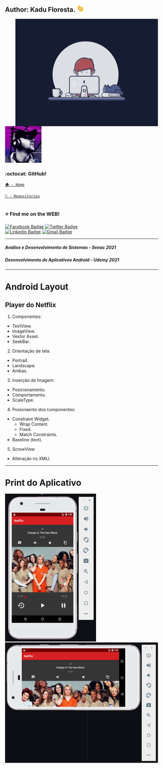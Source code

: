 <h2> Author: Kadu Floresta. <img src="https://github.com/KaduFloresta/KaduFloresta/blob/main/img/Hi.gif?raw=true" width="25"></h2>
<img align="right" alt="GIF" src="https://github.com/KaduFloresta/KaduFloresta/blob/main/img/gif2.gif?raw=true" width="470";/>

<a href="https://www.linkedin.com/in/kadufloresta/">
 <img src="https://github.com/KaduFloresta/KaduFloresta/blob/main/img/profile.gif?raw=true" width="120px; alt=""/></b></a>  
 <br>
 
<h3>:octocat: GitHub!</h3>
 <code><a href="https://github.com/KaduFloresta" title="HomeGit">🏠 - Home</a><br></code><br>
 <code><a href="https://github.com/KaduFloresta?tab=repositories" title="RepoGit">📂 - Repositories</a><br></code>
 
<br>

<h3>⭐ Find me on the WEB!</h3>

[![Facebook Badge](https://img.shields.io/badge/-Kadu_Floresta-lightblue?style=flat-square&logo=Facebook&logoColor=white&link=https://www.facebook.com/kadu.floresta)](https://www.facebook.com/kadu.floresta)
[![Twitter Badge](https://img.shields.io/badge/-@kadu_kururu-1ca0f1?style=flat-square&labelColor=1ca0f1&logo=twitter&logoColor=white&link=https://twitter.com/kadu_kururu)](https://twitter.com/kadu_kururu)
<br>
[![Linkedin Badge](https://img.shields.io/badge/-Kadu_Floresta-blue?style=flat-square&logo=Linkedin&logoColor=white&link=https://www.linkedin.com/in/kadufloresta/)](https://www.linkedin.com/in/kadufloresta/)
[![Gmail Badge](https://img.shields.io/badge/-cefloresta1@gmail.com-c14438?style=flat-square&logo=Gmail&logoColor=white&link=mailto:cefloresta1@gmail.com)](mailto:cefloresta1@gmail.com)

<hr>
<h5>Análise e Desenvolvimento de Sistemas - Senac 2021</h5> 
<h5>Desenvolvimento de Aplicativos Android - Udemy 2021</h5>

---

# Android Layout
## Player do Netflix

1. Componentes:
  - TextView.
  - ImageView.
  - Vextor Asset.
  - SeekBar.

2. Orientação de tela:
  - Portrait.
  - Landscape.
  - Ambas.
 
3. Inserção de Imagem:
 - Posicionamento.
 - Comportamento.
 - ScaleType. 
 
4. Posionaento dos componentes:
 - Constraint Widget.
   - Wrap Content.
   - Fixed.
   - Match Constraints. 
 - Baseline (text). 
 
5. ScrowView
 - Alteração no XMLl.
 
 ---
 
 # Print do Aplicativo 
 <img src="https://github.com/KaduFloresta/Android_Layout_Netflix/blob/master/app/src/main/res/drawable/print.png" alt="drawing" width="300"/> <img src="https://github.com/KaduFloresta/Android_Layout_Netflix/blob/master/app/src/main/res/drawable/print1.png" alt="drawing" width="550"/>
